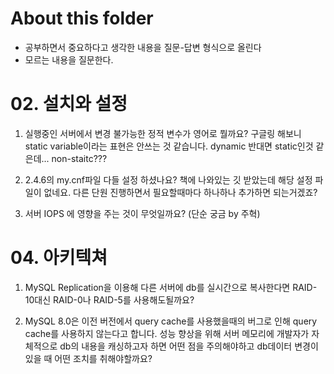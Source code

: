 # About this folder

- 공부하면서 중요하다고 생각한 내용을 질문-답변 형식으로 올린다
- 모르는 내용을 질문한다.

# 02. 설치와 설정

1. 실행중인 서버에서 변경 불가능한 정적 변수가 영어로 뭘까요? 구글링 해보니 static variable이라는 표현은 안쓰는 것 같습니다. dynamic 반대면 static인것 같은데... non-staitc???

2. 2.4.6의 my.cnf파일 다들 설정 하셨나요? 책에 나와있는 깃 받았는데 해당 설정 파일이 없네요. 다른 단원 진행하면서 필요할때마다 하나하나 추가하면 되는거겠죠?

3. 서버 IOPS 에 영향을 주는 것이 무엇일까요? \(단순 궁금 by 주혁)

# 04. 아키텍쳐

1. MySQL Replication을 이용해 다른 서버에 db를 실시간으로 복사한다면 RAID-10대신 RAID-0나 RAID-5를 사용해도될까요?

1. MySQL 8.0은 이전 버전에서 query cache를 사용했을때의 버그로 인해 query cache를 사용하지 않는다고 합니다. 성능 향상을 위해 서버 메모리에 개발자가 자체적으로 db의 내용을 캐싱하고자 하면 어떤 점을 주의해야하고 db데이터 변경이 있을 때 어떤 조치를 취해야할까요?
